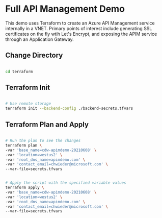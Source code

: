 # Full API Management Demo

This demo uses Terraform to create an Azure API Management service internally in a VNET. Primary points of interest include
generating SSL certificates on the fly wtih Let's Encrypt, and exposing the APIM service through an Application Gateway.

## Change Directory

```bash

cd terraform

```

## Terraform Init

```bash

# Use remote storage
terraform init --backend-config ./backend-secrets.tfvars

```

## Terraform Plan and Apply

```bash

# Run the plan to see the changes
terraform plan \
-var 'base_name=cdw-apimdemo-20210608' \
-var 'location=westus2' \
-var 'root_dns_name=apimdemo.com' \
-var 'contact_email=chwieder@microsoft.com' \
--var-file=secrets.tfvars


# Apply the script with the specified variable values
terraform apply \
-var 'base_name=cdw-apimdemo-20210608' \
-var 'location=westus2' \
-var 'root_dns_name=apimdemo.com' \
-var 'contact_email=chwieder@microsoft.com' \
--var-file=secrets.tfvars

```
